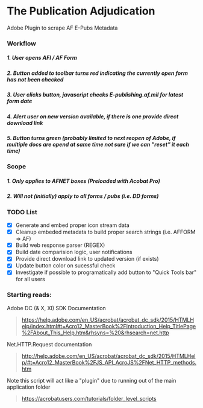 # The Publication Adjudication

Adobe Plugin to scrape AF E-Pubs Metadata 


### Workflow
##### 1. User opens AFI / AF Form
##### 2. Button added to toolbar turns red indicating the currently open form has not been checked 
##### 3. User clicks button, javascript checks E-publishing.af.mil for latest form date
##### 4. Alert user on new version available, if there is one provide direct download link
##### 5. Button turns green (probably limited to next reopen of Adobe, if multiple docs are opend at same time not sure if we can "reset" it each time)

### Scope
##### 1. Only applies to AFNET boxes (Preloaded with Acobat Pro)
##### 2. Will not (initially) apply to all forms / pubs (i.e. DD forms)

### TODO List
- [x] Generate and embed proper icon stream data
- [x] Cleanup embeded metadata to build proper search strings (i.e. AFFORM => AF)
- [x] Build web response parser (REGEX)
- [x] Build date comparision logic, user notifications
- [x] Provide direct download link to updated version (if exists) 
- [x] Update button color on sucessful check 
- [x] Investigate if possible to programatically add button to "Quick Tools bar" for all users

### Starting reads: 
Adobe DC (& X, XI) SDK Documentation
> https://help.adobe.com/en_US/acrobat/acrobat_dc_sdk/2015/HTMLHelp/index.html#t=Acro12_MasterBook%2FIntroduction_Help_TitlePage%2FAbout_This_Help.htm&rhsyns=%20&rhsearch=net.http

Net.HTTP.Request documentation 
> http://help.adobe.com/en_US/acrobat/acrobat_dc_sdk/2015/HTMLHelp/#t=Acro12_MasterBook%2FJS_API_AcroJS%2FNet_HTTP_methods.htm


Note this script will act like a "plugin" due to running out of the main application folder
> https://acrobatusers.com/tutorials/folder_level_scripts
